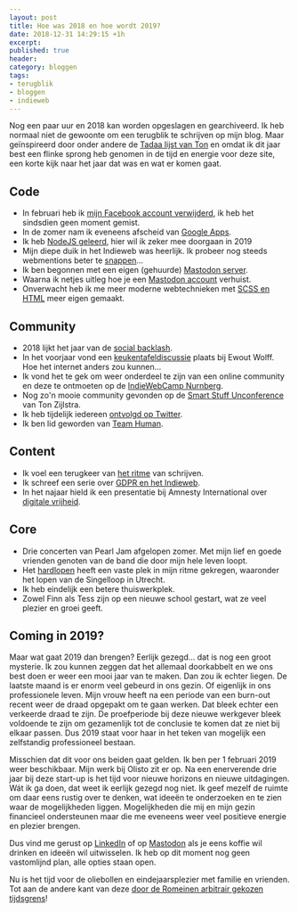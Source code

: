 ```yaml
---
layout: post
title: Hoe was 2018 en hoe wordt 2019?
date: 2018-12-31 14:29:15 +1h
excerpt: 
published: true
header:
category: bloggen
tags:
- terugblik
- bloggen
- indieweb
---
```

Nog een paar uur en 2018 kan worden opgeslagen en gearchiveerd. Ik heb normaal niet de gewoonte om een terugblik te schrijven op mijn blog. Maar geïnspireerd door onder andere de [Tadaa lijst van Ton](https://www.zylstra.org/blog/2018/12/looking-back-on-2018/) en omdat ik dit jaar best een flinke sprong heb genomen in de tijd en energie voor deze site, een korte kijk naar het jaar dat was en wat er komen gaat.

## Code

- In februari heb ik [mijn Facebook account verwijderd](/mijn-facebook-account-is-echt-weg/), ik heb het sindsdien geen moment gemist. 
- In de zomer nam ik eveneens afscheid van [Google Apps](/Afscheid-Google-Apps/). 
- Ik heb [NodeJS geleerd](/dogfood-2/), hier wil ik zeker mee doorgaan in 2019
- Mijn diepe duik in het Indieweb was heerlijk. Ik probeer nog steeds webmentions beter te [snappen](/Waar-te-beginnen-met-Webmentions/)...
- Ik ben begonnen met een eigen (gehuurde) [Mastodon server](/Nieuw-Mastodon-account/).
- Waarna ik netjes uitleg hoe je een [Mastodon account](/Mastodon-verhuizen/) verhuist.
- Onverwacht heb ik me meer moderne webtechnieken met [SCSS en HTML](/frontend-olisto/) meer eigen gemaakt.

## Community

- 2018 lijkt het jaar van de [social backlash](https://diggingthedigital.com/backlash/).
- In het voorjaar vond een [keukentafeldiscussie](/Hoe-het-internet-anders-kan/) plaats bij Ewout Wolff. Hoe het internet anders zou kunnen...
- Ik vond het te gek om weer onderdeel te zijn van een online community en deze te ontmoeten op de [IndieWebCamp Nurnberg](/46160/).
- Nog zo'n mooie community gevonden op de [Smart Stuff Unconference](/Smart-Stuff-Unconference-2018/) van Ton Zijlstra.
- Ik heb tijdelijk iedereen [ontvolgd op Twitter](/minder-Twitter/).
- Ik ben lid geworden van [Team Human](/team-human/).

## Content

- Ik voel een terugkeer van [het ritme](/het-ritme/) van schrijven.
- Ik schreef een serie over [GDPR en het Indieweb](/GDPR-en-het-Indieweb/).
- In het najaar hield ik een presentatie bij Amnesty International over [digitale vrijheid](/Amnesty-presentatie/).

## Core

- Drie concerten van Pearl Jam afgelopen zomer. Met mijn lief en goede vrienden genoten van de band die door mijn hele leven loopt.
- Het [hardlopen](/start/) heeft een vaste plek in mijn ritme gekregen, waaronder het lopen van de Singelloop in Utrecht.
- Ik heb eindelijk een betere thuiswerkplek.
- Zowel Finn als Tess zijn op een nieuwe school gestart, wat ze veel plezier en groei geeft.

## Coming in 2019?

Maar wat gaat 2019 dan brengen? Eerlijk gezegd... dat is nog een groot mysterie. Ik zou kunnen zeggen dat het allemaal doorkabbelt en we ons best doen er weer een mooi jaar van te maken. Dan zou ik echter liegen. De laatste maand is er enorm veel gebeurd in ons gezin. Of eigenlijk in ons professionele leven. Mijn vrouw heeft na een periode van een burn-out recent weer de draad opgepakt om te gaan werken. Dat bleek echter een verkeerde draad te zijn. De proefperiode bij deze nieuwe werkgever bleek voldoende te zijn om gezamenlijk tot de conclusie te komen dat ze niet bij elkaar passen. Dus 2019 staat voor haar in het teken van mogelijk een zelfstandig professioneel bestaan. 

Misschien dat dit voor ons beiden gaat gelden. Ik ben per 1 februari 2019 weer beschikbaar. Mijn werk bij Olisto zit er op. Na een enerverende drie jaar bij deze start-up is het tijd voor nieuwe horizons en nieuwe uitdagingen. Wát ik ga doen, dat weet ik eerlijk gezegd nog niet. Ik geef mezelf de ruimte om daar eens rustig over te denken, wat ideeën te onderzoeken en te zien waar de mogelijkheden liggen. Mogelijkheden die mij en mijn gezin financieel ondersteunen maar die me eveneens weer veel positieve energie en plezier brengen. 

Dus vind me gerust op [LinkedIn](www.linkedin.com/in/frankmeeuwsen) of op [Mastodon](https://me.frankmeeuwsen.xyz/@frank) als je eens koffie wil drinken en ideeën wil uitwisselen. Ik heb op dit moment nog geen vastomlijnd plan, alle opties staan open.

Nu is het tijd voor de oliebollen en eindejaarsplezier met familie en vrienden. Tot aan de andere kant van deze [door de Romeinen arbitrair gekozen tijdsgrens](https://www.salon.com/2016/01/01/happy_new_year_wait_really_why_do_we_celebrate_it_on_january_1/)!